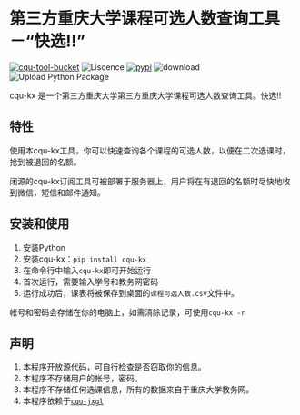 # 第三方重庆大学课程可选人数查询工具－“快选!!”

[![cqu-tool-bucket](https://img.shields.io/badge/CQU-%E9%87%8D%E5%BA%86%E5%A4%A7%E5%AD%A6%E5%85%A8%E5%AE%B6%E6%A1%B6%E8%AE%A1%E5%88%92-blue)](https://github.com/topics/cqu-tool-bucket)
![Liscence](https://img.shields.io/github/license/CQU-AI/cqu-kx)
[![pypi](https://img.shields.io/pypi/v/cqu-kx)](https://pypi.org/project/cqu-kx/)
![download](https://pepy.tech/badge/cqu-kx)
![Upload Python Package](https://github.com/CQU-AI/cqu-kx/workflows/Upload%20Python%20Package/badge.svg)

cqu-kx 是一个第三方重庆大学第三方重庆大学课程可选人数查询工具。快选!!

## 特性

使用本cqu-kx工具，你可以快速查询各个课程的可选人数，以便在二次选课时，抢到被退回的名额。

闭源的cqu-kx订阅工具可被部署于服务器上，用户将在有退回的名额时尽快地收到微信，短信和邮件通知。

## 安装和使用

1. 安装Python
2. 安装cqu-kx：`pip install cqu-kx`
3. 在命令行中输入`cqu-kx`即可开始运行
4. 首次运行，需要输入学号和教务网密码
5. 运行成功后，课表将被保存到桌面的`课程可选人数.csv`文件中。

帐号和密码会存储在你的电脑上，如需清除记录，可使用`cqu-kx -r`

## 声明

1. 本程序开放源代码，可自行检查是否窃取你的信息。
2. 本程序不存储用户的帐号，密码。
3. 本程序不存储任何选课信息，所有的数据来自于重庆大学教务网。
4. 本程序依赖于[`cqu-jxgl`](https://github.com/CQU-AI/cqu-jxgl)
